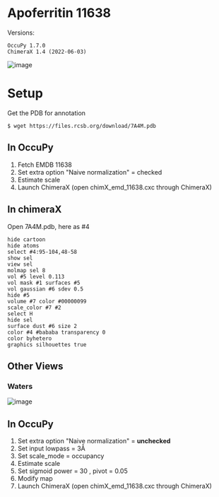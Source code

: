 # Apoferritin 11638 

Versions: 
```
OccuPy 1.7.0
ChimeraX 1.4 (2022-06-03)
```
![image](https://drive.google.com/uc?export=view&id=1JqWtouDZuVFD9HVqbCiraCxrDDo5Kz_C)
# Setup
Get the PDB for annotation
```commandline
$ wget https://files.rcsb.org/download/7A4M.pdb
```

## In OccuPy

1. Fetch EMDB 11638
2. Set extra option "Naive normalization" = checked
3. Estimate scale 
4. Launch ChimeraX (open chimX_emd_11638.cxc through ChimeraX)

## In chimeraX
Open 7A4M.pdb, here as #4
```commandline
hide cartoon
hide atoms
select #4:95-104,48-58
show sel 
view sel
molmap sel 8
vol #5 level 0.113
vol mask #1 surfaces #5 
vol gaussian #6 sdev 0.5 
hide #5 
volume #7 color #00000099
scale_color #7 #2 
select H 
hide sel
surface dust #6 size 2
color #4 #bababa transparency 0
color byhetero
graphics silhouettes true
```
## Other Views
### Waters 
![image](https://drive.google.com/uc?export=view&id=1QpIHuV5keCZLflykUYZLBohWao1WRU-F)
## In OccuPy

1. Set extra option "Naive normalization" = **unchecked**
2. Set input lowpass = 3Å
3. Set scale_mode = occupancy
4. Estimate scale 
5. Set sigmoid power = 30 , pivot = 0.05 
6. Modify map
7. Launch ChimeraX (open chimX_emd_11638.cxc through ChimeraX)